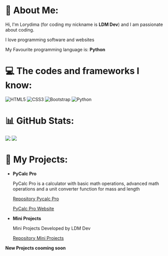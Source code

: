 # 💫 About Me:
Hi, I'm Lorydima (for coding my nickname is **LDM Dev**) and I am passionate about coding.

I love programming software and websites

My Favourite programming language is: **Python**

# 💻 The codes and frameworks I know:
![HTML5](https://img.shields.io/badge/html5-%23E34F26.svg?style=for-the-badge&logo=html5&logoColor=white) ![CSS3](https://img.shields.io/badge/css3-%231572B6.svg?style=for-the-badge&logo=css3&logoColor=white) ![Bootstrap](https://img.shields.io/badge/bootstrap-%238511FA.svg?style=for-the-badge&logo=bootstrap&logoColor=white) ![Python](https://img.shields.io/badge/python-3670A0?style=for-the-badge&logo=python&logoColor=ffdd54)

# 📊 GitHub Stats:
![](https://github-readme-stats.vercel.app/api?username=Lorydima&theme=dark&hide_border=false&include_all_commits=false&count_private=false)
![](https://nirzak-streak-stats.vercel.app/?user=Lorydima&theme=dark&hide_border=false)<br/>


# 📁 My Projects:
- **PyCalc Pro**

  PyCalc Pro is a calculator with basic math operations, advanced math operations and a unit converter function for mass and length 

  <a href="https://github.com/Lorydima/PyCalcPro">Repository Pycalc Pro</a>
  
  <a href="https://lorydima.github.io/PyCalcPro/">PyCalc Pro Website</a>

- **Mini Projects**

  Mini Projects Developed by LDM Dev

  <a href="https://github.com/Lorydima/MiniProjects">Repository Mini Projects</a>



**New Projects cooming soon**
